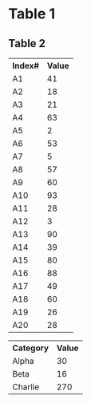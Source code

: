 <!DOCTYPE html>
<html>

<body>
  <h1>Table 1</h1>
<table>

  <tr>
    <th>Index#</th>
    <th>Value</th>
  </tr>
  
  <tr>
    <td>A1</td>
    <td>41</td>
  </tr>
  
  <tr>
    <td>A2</td>
    <td>18</td>
  </tr>
  
  <tr>
    <td>A3</td>
    <td>21</td>
  </tr>
  
  <tr>
    <td>A4</td>
    <td>63</td>
  </tr>
  
  <tr>
    <td>A5</td>
    <td>2</td>
  </tr>
  
  <tr>
    <td>A6</td>
    <td>53</td>
  </tr>
  
  <tr>
    <td>A7</td>
    <td>5</td>
  </tr>
  
  <tr>
    <td>A8</td>
    <td>57</td>
  </tr>
  
  <tr>
    <td>A9</td>
    <td>60</td>
  </tr>
  
  <tr>
    <td>A10</td>
    <td>93</td>
  </tr>
  
  <tr>
    <td>A11</td>
    <td>28</td>
  </tr>
  
  <tr>
    <td>A12</td>
    <td>3</td>
  </tr>
  
  <tr>
    <td>A13</td>
    <td>90</td>
  </tr>
  
  <tr>
    <td>A14</td>
    <td>39</td>
  </tr>
  
  <tr>
    <td>A15</td>
    <td>80</td>
  </tr>
  
  <tr>
    <td>A16</td>
    <td>88</td>
  </tr>
  
  <tr>
    <td>A17</td>
    <td>49</td>
  </tr>
  
  <tr>
    <td>A18</td>
    <td>60</td>
  </tr>
  
  <tr>
    <td>A19</td>
    <td>26</td>
  </tr>
  
  <tr>
    <td>A20</td>
    <td>28</td>
  </tr>

<h2>Table 2</h2>
<table>
  <tr>
    <th>Category</th>
    <th>Value</th>
  </tr>
  <tr>
    <td>Alpha</td>
    <td>30</td>
  </tr>
  <tr>
    <td>Beta</td>
    <td>16</td>
  </tr>
  <tr>
    <td>Charlie</td>
    <td>270</td>
  </tr>
</table>

</body>
</table>
</html>



